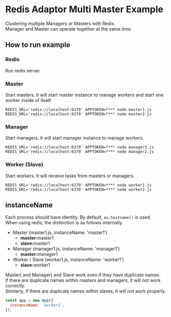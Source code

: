 
# Redis Adaptor Multi Master Example

Clustering multiple Managers or Masters with Redis.  
Manager and Master can operate together at the same time.

## How to run example

### Redis
Run redis server.

### Master
Start masters. It will start master instance to manage workers and start one worker inside of itself.
```
REDIS_URL='redis://localhost:6379' APPTOKEN=**** node master1.js
REDIS_URL='redis://localhost:6379' APPTOKEN=**** node master2.js
```

### Manager
Start managers. It will start manager instance to manage workers.
```
REDIS_URL='redis://localhost:6379' APPTOKEN=**** node manager1.js
REDIS_URL='redis://localhost:6379' APPTOKEN=**** node manager2.js
```

### Worker (Slave)
Start workers. It will receive tasks from masters or managers.
```
REDIS_URL='redis://localhost:6379' APPTOKEN=**** node worker1.js
REDIS_URL='redis://localhost:6379' APPTOKEN=**** node worker2.js
```

## instanceName

Each process should have identity. By default, `os.hostname()` is used.  
When using redis, the distinction is as follows internally.

<!-- Note: Using &#8203; for formatting. -->

- Master (master1.js, instanceName: 'master1')
  - **master:**&#8203;master1
  - **slave:**&#8203;master1
- Manager (manager1.js, instanceName: 'manager1')
  - **master:**&#8203;manager1
- Worker / Slave (worker1.js, instanceName: 'worker1')
  - **slave:**&#8203;worker1

Master( and Manager) and Slave work even if they have duplicate names.  
If there are duplicate names within masters and managers, it will not work correctly.  
Similarly, if there are duplicate names within slaves, it will not work properly.  

```javascript
const app = new App({
  instanceName: 'worker1',
});
```